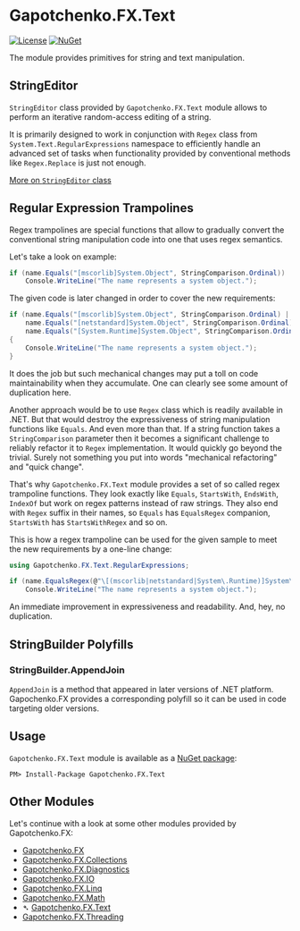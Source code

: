 ﻿# Gapotchenko.FX.Text

[![License](https://img.shields.io/badge/license-MIT-green.svg)](../../LICENSE)
[![NuGet](https://img.shields.io/nuget/v/Gapotchenko.FX.Text.svg)](https://www.nuget.org/packages/Gapotchenko.FX.Text)

The module provides primitives for string and text manipulation.

## StringEditor

`StringEditor` class provided by `Gapotchenko.FX.Text` module allows to perform an iterative random-access editing of a string.

It is primarily designed to work in conjunction with `Regex` class from `System.Text.RegularExpressions` namespace to efficiently handle an advanced set of tasks
when functionality provided by conventional methods like `Regex.Replace` is just not enough.

[More on `StringEditor` class](StringEditor.md)

## Regular Expression Trampolines

Regex trampolines are special functions that allow to gradually convert the conventional string manipulation code into one that uses regex semantics.

Let's take a look on example:

``` csharp
if (name.Equals("[mscorlib]System.Object", StringComparison.Ordinal))
    Console.WriteLine("The name represents a system object.");
```

The given code is later changed in order to cover the new requirements:

``` csharp
if (name.Equals("[mscorlib]System.Object", StringComparison.Ordinal) ||
    name.Equals("[netstandard]System.Object", StringComparison.Ordinal) ||
    name.Equals("[System.Runtime]System.Object", StringComparison.Ordinal))
{
    Console.WriteLine("The name represents a system object.");
}
```

It does the job but such mechanical changes may put a toll on code maintainability when they accumulate.
One can clearly see some amount of duplication here.

Another approach would be to use `Regex` class which is readily available in .NET.
But that would destroy the expressiveness of string manipulation functions like `Equals`.
And even more than that.
If a string function takes a `StringComparison` parameter then it becomes a significant challenge to reliably refactor it to `Regex` implementation.
It would quickly go beyond the trivial. Surely not something you put into words "mechanical refactoring" and "quick change".

That's why `Gapotchenko.FX.Text` module provides a set of so called regex trampoline functions.
They look exactly like `Equals`, `StartsWith`, `EndsWith`, `IndexOf` but work on regex patterns instead of raw strings.
They also end with `Regex` suffix in their names, so `Equals` has `EqualsRegex` companion, `StartsWith` has `StartsWithRegex` and so on.

This is how a regex trampoline can be used for the given sample to meet the new requirements by a one-line change:

``` csharp
using Gapotchenko.FX.Text.RegularExpressions;

if (name.EqualsRegex(@"\[(mscorlib|netstandard|System\.Runtime)]System\.Object", StringComparison.Ordinal))
    Console.WriteLine("The name represents a system object.");
```

An immediate improvement in expressiveness and readability. And, hey, no duplication.

## StringBuilder Polyfills

### StringBuilder.AppendJoin

`AppendJoin` is a method that appeared in later versions of .NET platform.
Gapochenko.FX provides a corresponding polyfill so it can be used in code targeting older versions.

## Usage

`Gapotchenko.FX.Text` module is available as a [NuGet package](https://nuget.org/packages/Gapotchenko.FX.Text):

```
PM> Install-Package Gapotchenko.FX.Text
```

## Other Modules

Let's continue with a look at some other modules provided by Gapotchenko.FX:

- [Gapotchenko.FX](../Gapotchenko.FX)
- [Gapotchenko.FX.Collections](../Gapotchenko.FX.Collections)
- [Gapotchenko.FX.Diagnostics](../Gapotchenko.FX.Diagnostics.CommandLine)
- [Gapotchenko.FX.IO](../Gapotchenko.FX.IO)
- [Gapotchenko.FX.Linq](../Gapotchenko.FX.Linq)
- [Gapotchenko.FX.Math](../Gapotchenko.FX.Math)
- &#x27B4; [Gapotchenko.FX.Text](../Gapotchenko.FX.Text)
- [Gapotchenko.FX.Threading](../Gapotchenko.FX.Threading)
